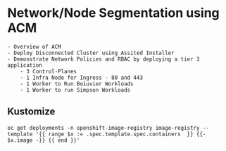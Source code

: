 # Network/Node Segmentation using ACM

    - Overview of ACM
    - Deploy Disconnected Cluster using Assited Installer
    - Demonstrate Network Policies and RBAC by deploying a tier 3 application
        - 3 Control-Planes
        - 1 Infra Node for Ingress - 80 and 443
        - 1 Worker to Run Boiuvier Workloads
        - 1 Worker to run Simpson Workloads
    


## Kustomize
```
oc get deployments -n openshift-image-registry image-registry --template '{{ range $x := .spec.template.spec.containers  }} {{- $x.image -}} {{ end }}'
```

